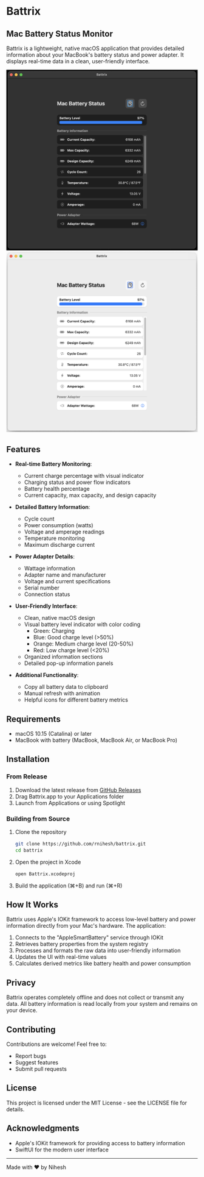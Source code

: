 # Battrix

## Mac Battery Status Monitor

Battrix is a lightweight, native macOS application that provides detailed information about your MacBook's battery status and power adapter. It displays real-time data in a clean, user-friendly interface.

![Dark Mode Battrix Screenshot](./Assets/dark.png)
![Light Mode Battrix Screenshot](./Assets/light.png)


## Features

- **Real-time Battery Monitoring**:
  - Current charge percentage with visual indicator
  - Charging status and power flow indicators
  - Battery health percentage
  - Current capacity, max capacity, and design capacity

- **Detailed Battery Information**:
  - Cycle count
  - Power consumption (watts)
  - Voltage and amperage readings
  - Temperature monitoring
  - Maximum discharge current

- **Power Adapter Details**:
  - Wattage information
  - Adapter name and manufacturer
  - Voltage and current specifications
  - Serial number
  - Connection status

- **User-Friendly Interface**:
  - Clean, native macOS design
  - Visual battery level indicator with color coding
    - Green: Charging
    - Blue: Good charge level (>50%)
    - Orange: Medium charge level (20-50%)
    - Red: Low charge level (<20%)
  - Organized information sections
  - Detailed pop-up information panels

- **Additional Functionality**:
  - Copy all battery data to clipboard
  - Manual refresh with animation
  - Helpful icons for different battery metrics

## Requirements

- macOS 10.15 (Catalina) or later
- MacBook with battery (MacBook, MacBook Air, or MacBook Pro)

## Installation

### From Release

1. Download the latest release from [GitHub Releases](https://github.com/rnihesh/battrix/releases)
2. Drag Battrix.app to your Applications folder
3. Launch from Applications or using Spotlight

### Building from Source

1. Clone the repository
   ```bash
   git clone https://github.com/rnihesh/battrix.git
   cd battrix
   ```

2. Open the project in Xcode
   ```bash
   open Battrix.xcodeproj
   ```

3. Build the application (⌘+B) and run (⌘+R)

## How It Works

Battrix uses Apple's IOKit framework to access low-level battery and power information directly from your Mac's hardware. The application:

1. Connects to the "AppleSmartBattery" service through IOKit
2. Retrieves battery properties from the system registry
3. Processes and formats the raw data into user-friendly information
4. Updates the UI with real-time values
5. Calculates derived metrics like battery health and power consumption

## Privacy

Battrix operates completely offline and does not collect or transmit any data. All battery information is read locally from your system and remains on your device.

## Contributing

Contributions are welcome! Feel free to:

- Report bugs
- Suggest features
- Submit pull requests

## License

This project is licensed under the MIT License - see the LICENSE file for details.

## Acknowledgments

- Apple's IOKit framework for providing access to battery information
- SwiftUI for the modern user interface

---

Made with ❤️ by Nihesh
